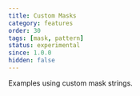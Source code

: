 ```yaml
---
title: Custom Masks
category: features
order: 30
tags: [mask, pattern]
status: experimental
since: 1.0.0
hidden: false
---
```


Examples using custom mask strings.
